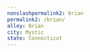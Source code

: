```yaml
---
﻿nonslashpermalink2: brian
permalink2: /brian/
alley: Brian
city: Mystic
state: Connecticut
---
```

